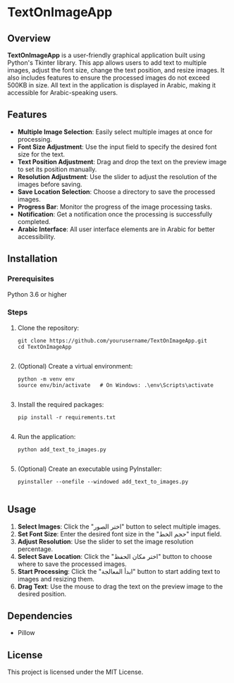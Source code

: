 <!DOCTYPE html>
<html lang="en">
<head>
    <meta charset="UTF-8">
    <meta name="viewport" content="width=device-width, initial-scale=1.0">

</head>
<body>

<h1>TextOnImageApp</h1>

<h2>Overview</h2>
<p><strong>TextOnImageApp</strong> is a user-friendly graphical application built using Python's Tkinter library. This app allows users to add text to multiple images, adjust the font size, change the text position, and resize images. It also includes features to ensure the processed images do not exceed 500KB in size. All text in the application is displayed in Arabic, making it accessible for Arabic-speaking users.</p>

<h2>Features</h2>
<ul>
    <li><strong>Multiple Image Selection</strong>: Easily select multiple images at once for processing.</li>
    <li><strong>Font Size Adjustment</strong>: Use the input field to specify the desired font size for the text.</li>
    <li><strong>Text Position Adjustment</strong>: Drag and drop the text on the preview image to set its position manually.</li>
    <li><strong>Resolution Adjustment</strong>: Use the slider to adjust the resolution of the images before saving.</li>
    <li><strong>Save Location Selection</strong>: Choose a directory to save the processed images.</li>
    <li><strong>Progress Bar</strong>: Monitor the progress of the image processing tasks.</li>
    <li><strong>Notification</strong>: Get a notification once the processing is successfully completed.</li>
    <li><strong>Arabic Interface</strong>: All user interface elements are in Arabic for better accessibility.</li>
</ul>

<h2>Installation</h2>
<h3>Prerequisites</h3>
<p>Python 3.6 or higher</p>

<h3>Steps</h3>
<ol>
    <li>Clone the repository:
        <pre><code>git clone https://github.com/yourusername/TextOnImageApp.git
cd TextOnImageApp
        </code></pre>
    </li>
    <li>(Optional) Create a virtual environment:
        <pre><code>python -m venv env
source env/bin/activate   # On Windows: .\env\Scripts\activate
        </code></pre>
    </li>
    <li>Install the required packages:
        <pre><code>pip install -r requirements.txt
        </code></pre>
    </li>
    <li>Run the application:
        <pre><code>python add_text_to_images.py
        </code></pre>
    </li>
    <li>(Optional) Create an executable using PyInstaller:
        <pre><code>pyinstaller --onefile --windowed add_text_to_images.py
        </code></pre>
    </li>
</ol>

<h2>Usage</h2>
<ol>
    <li><strong>Select Images</strong>: Click the "اختر الصور" button to select multiple images.</li>
    <li><strong>Set Font Size</strong>: Enter the desired font size in the "حجم الخط" input field.</li>
    <li><strong>Adjust Resolution</strong>: Use the slider to set the image resolution percentage.</li>
    <li><strong>Select Save Location</strong>: Click the "اختر مكان الحفظ" button to choose where to save the processed images.</li>
    <li><strong>Start Processing</strong>: Click the "ابدأ المعالجة" button to start adding text to images and resizing them.</li>
    <li><strong>Drag Text</strong>: Use the mouse to drag the text on the preview image to the desired position.</li>
</ol>

<h2>Dependencies</h2>
<ul>
    <li>Pillow</li>
</ul>

<h2>License</h2>
<p>This project is licensed under the MIT License.</p>

</body>
</html>
